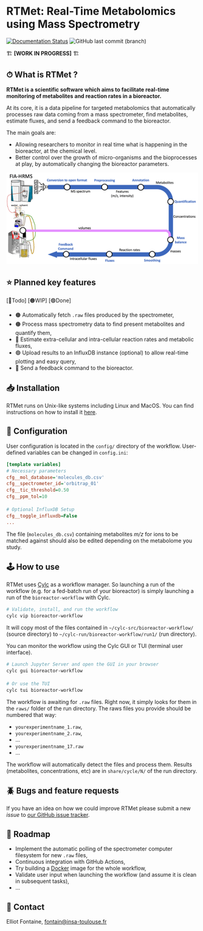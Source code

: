 # RTMet: Real-Time Metabolomics using Mass Spectrometry
[![Documentation Status](https://readthedocs.org/projects/rtmet/badge/?version=latest)](https://rtmet.readthedocs.io/en/latest/?badge=latest) ![GitHub last commit (branch)](https://img.shields.io/github/last-commit/MetaboHUB-MetaToul-FluxoMet/RTMet/main)


🏗 **[WORK IN PROGRESS]** 🏗

## ⏱ What is RTMet ?

**RTMet is a scientific software which aims to facilitate real-time monitoring of metabolites and reaction rates in a bioreactor.**

At its core, it is a data pipeline for targeted metabolomics that automatically processes raw data coming from a mass spectrometer, find metabolites, estimate fluxes, and send a feedback command to the bioreactor.

The main goals are:
- Allowing researchers to monitor in real time what is happening in the bioreactor, at the chemical level.
- Better control over the growth of micro-organisms and the bioprocesses at play, by automatically changing the bioreactor parameters.

![Workflow Diagram](/workflow.png?raw=true "RTMet Workflow")

## ⭐️ Planned key features

[🔴Todo] [🟠WIP] [🟢Done]

- 🟠 Automatically fetch `.raw` files produced by the spectrometer,
- 🟠 Process mass spectrometry data to find present metabolites and quantify them,
- 🔴 Estimate extra-cellular and intra-cellular reaction rates and metabolic fluxes,
- 🟢 Upload results to an InfluxDB instance (optional) to allow real-time plotting and easy query,
- 🔴 Send a feedback command to the bioreactor.

## 📥 Installation

RTMet runs on Unix-like systems including Linux and MacOS. You can find instructions on how to install it [here](https://rtmet.readthedocs.io/en/latest/installation.html).

## 📝 Configuration

User configuration is located in the `config/` directory of the workflow. User-defined variables can be changed in `config.ini`:

```ini
[template variables]
# Necessary parameters
cfg__mol_database='molecules_db.csv'
cfg__spectrometer_id='orbitrap_01'
cfg__tic_threshold=0.50
cfg__ppm_tol=10

# Optional InfluxDB Setup
cfg__toggle_influxdb=False
...
```

The file (`molecules_db.csv`) containing metabolites *m/z* for ions to be matched against should also be edited depending on the metabolome you study.

## 🕹 How to use

RTMet uses [Cylc](https://github.com/cylc/cylc-flow) as a workflow manager. So launching a run of the workflow (e.g. for a fed-batch run of your bioreactor) is simply launching a run of the `bioreactor-workflow` with Cylc.

```bash
# Validate, install, and run the workflow
cylc vip bioreactor-workflow
```

It will copy most of the files contained in `~/cylc-src/bioreactor-workflow/` (source directory) to `~/cylc-run/bioreactor-workflow/run1/` (run directory).

You can monitor the workflow using the Cylc GUI or TUI (terminal user interface).
```bash
# Launch Jupyter Server and open the GUI in your browser
cylc gui bioreactor-workflow

# Or use the TUI
cylc tui bioreactor-workflow
```

The workflow is awaiting for `.raw` files. Right now, it simply looks for them in the `raws/` folder of the run directory.
The raws files you provide should be numbered that way: 
- `yourexperimentname_1.raw`,
- `yourexperimentname_2.raw`,
- ...
- `yourexperimentname_17.raw`
- ...

The workflow will automatically detect the files and process them. Results (metabolites, concentrations, etc) are in `share/cycle/N/` of the run directory. 

## 🪲 Bugs and feature requests

If you have an idea on how we could improve RTMet please submit a new *issue*
to [our GitHub issue tracker](https://github.com/MetaboHUB-MetaToul-FluxoMet/RTMet/issues).

## 🚀 Roadmap

- Implement the automatic polling of the spectrometer computer filesystem for new `.raw` files,
- Continuous integration with GitHub Actions,
- Try building a [Docker](https://www.docker.com/) image for the whole workflow,
- Validate user input when launching the workflow (and assume it is clean in subsequent tasks),
- ...

## 📧 Contact

Elliot Fontaine, fontain@insa-toulouse.fr

